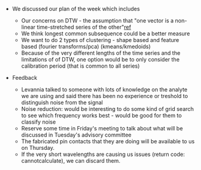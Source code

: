 - We discussed our plan of the week which includes
  * Our concerns on DTW - the assumption that "one vector is a non-linear time-stretched series of the other"[ref](https://stats.stackexchange.com/questions/22209/can-someone-please-explain-dynamic-time-warping-for-determining-time-series-simi)
  * We think longest common subsequence could be a better measure
  * We want to do 2 types of clustering - shape based and feature based (fourier transforms/pca) (kmeans/kmedoids)
  * Because of the very different lengths of the time series and the limitations of of DTW, one option would be to only consider the calibration period (that is common to all series)

- Feedback
  * Levannia talked to someone with lots of knowledge on the analyte we are using and said there has been no experience or treshold to distinguish noise from the signal
  * Noise reduction: would be interesting to do some kind of grid search to see which frequency works best - would be good for them to classify noise
  * Reserve some time in Friday's meeting to talk about what will be discussed in Tuesday's advisory committee
  * The fabricated pin contacts that they are doing will be available to us on Thursday.
  * If the very short wavelengths are causing us issues (return code: cannotcalculate), we can discard them.
